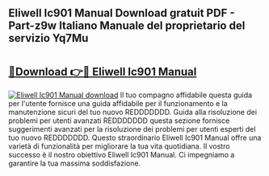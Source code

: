 ## Eliwell Ic901 Manual Download gratuit PDF - Part-z9w Italiano Manuale del proprietario del servizio Yq7Mu

# <h2><a href="http://dfcq4bq.blite.top/?on=Eliwell+Ic901+Manual">🔗Download 👉🔴 Eliwell Ic901 Manual</a></h2>

[![Eliwell Ic901 Manual download](https://i.imgur.com/lujVjoI.png)](http://dfcq4bq.blite.top/?on=Eliwell+Ic901+Manual)
Il tuo compagno affidabile questa guida per l'utente fornisce una guida affidabile per il funzionamento e la manutenzione sicuri del tuo nuovo REDDDDDDD. Guida alla risoluzione dei problemi per utenti avanzati REDDDDDDD questa sezione fornisce suggerimenti avanzati per la risoluzione dei problemi per utenti esperti del tuo nuovo REDDDDDDD. Questo straordinario Eliwell Ic901 Manual offre una varietà di funzionalità per migliorare la tua vita quotidiana. Il vostro successo è il nostro obiettivo Eliwell Ic901 Manual. Ci impegniamo a garantire la tua massima soddisfazione.
